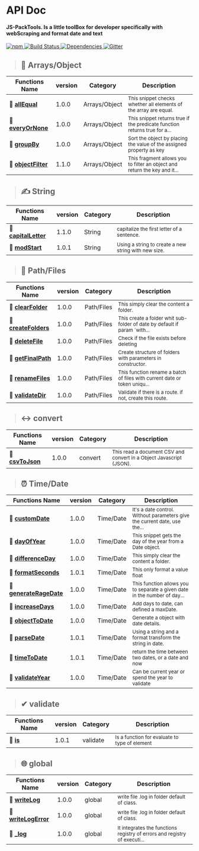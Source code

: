 # API Doc
#### JS-PackTools. Is a little toolBox for developer specifically with webScraping and format date and text
<p>
    <a href="https://www.npmjs.com/package/js-packtools">
        <img alt="npm" src="https://img.shields.io/npm/v/js-packtools.svg">
    </a>
    <a href="https://travis-ci.org/jasp402/js-packtools">
        <img alt="Build Status" src="https://travis-ci.org/jasp402/js-packtools.svg?branch=master">
    </a>
    <a href="https://david-dm.org/jasp402/js-packtools">
        <img alt="Dependencies" src="https://david-dm.org/jasp402/js-packtools/status.svg">
    </a>    
    <a href="https://gitter.im/js-packtools/community?utm_source=badge&utm_medium=badge&utm_campaign=pr-badge">
        <img alt="Gitter" src="https://badges.gitter.im/js-packtools/community.svg">
    </a>
</p>

>## 🧾 Arrays/Object 

| Functions Name | version | Category | Description |
|---|---|---|---|
|🌱  [**allEqual**](/en/api/v1/allEqual.md)  | 1.0.0 | Arrays/Object | <sub>This snippet checks whether all elements of the array are equal.</sub> |
|🌱  [**everyOrNone**](/en/api/v1/everyOrNone.md)  | 1.0.0 | Arrays/Object | <sub>This snippet returns true if the predicate function returns true for a...</sub> |
|🌱  [**groupBy**](/en/api/v1/groupBy.md)  | 1.0.0 | Arrays/Object | <sub>Sort the object by placing the value of the assigned property as key</sub> |
|🌱  [**objectFilter**](/en/api/v1/objectFilter.md)  | 1.1.0 | Arrays/Object | <sub>This fragment allows you to filter an object and return the key and it...</sub> |
>## ✍ String 

| Functions Name | version | Category | Description |
|---|---|---|---|
|🌱  [**capitalLetter**](/en/api/v1/capitalLetter.md)  | 1.1.0 | String | <sub>capitalize the first letter of a sentence.</sub> |
|🌱  [**modStart**](/en/api/v1/modStart.md)  | 1.0.1 | String | <sub>Using a string to create a new string with new size.</sub> |
>## 📁 Path/Files 

| Functions Name | version | Category | Description |
|---|---|---|---|
|🌱  [**clearFolder**](/en/api/v1/clearFolder.md)  | 1.0.0 | Path/Files | <sub>This simply clear the content a folder.</sub> |
|🌱  [**createFolders**](/en/api/v1/createFolders.md)  | 1.0.0 | Path/Files | <sub>This create a folder whit sub-folder of date by default if param `with...</sub> |
|🌱  [**deleteFile**](/en/api/v1/deleteFile.md)  | 1.0.0 | Path/Files | <sub>Check if the file exists before deleting</sub> |
|🌱  [**getFinalPath**](/en/api/v1/getFinalPath.md)  | 1.0.0 | Path/Files | <sub>Create structure of folders with parameters in constructor.</sub> |
|🌱  [**renameFiles**](/en/api/v1/renameFiles.md)  | 1.0.0 | Path/Files | <sub>This function rename a batch of files with current date or token uniqu...</sub> |
|🌱  [**validateDir**](/en/api/v1/validateDir.md)  | 1.0.0 | Path/Files | <sub>Validate if there is a route. if not, create this route.</sub> |
>## ↔ convert 

| Functions Name | version | Category | Description |
|---|---|---|---|
|🌱  [**csvToJson**](/en/api/v1/csvToJson.md)  | 1.0.0 | convert | <sub>This read a document CSV and convert in a Object Javascript (JSON).</sub> |
>## ⏰ Time/Date 

| Functions Name | version | Category | Description |
|---|---|---|---|
|🌱  [**customDate**](/en/api/v1/customDate.md)  | 1.0.0 | Time/Date | <sub>It's a date control. Without parameters give the current date, use the...</sub> |
|🌱  [**dayOfYear**](/en/api/v1/dayOfYear.md)  | 1.0.0 | Time/Date | <sub>This snippet gets the day of the year from a Date object.</sub> |
|🌱  [**differenceDay**](/en/api/v1/differenceDay.md)  | 1.0.0 | Time/Date | <sub>This simply clear the content a folder.</sub> |
|🌱  [**formatSeconds**](/en/api/v1/formatSeconds.md)  | 1.0.1 | Time/Date | <sub>This only format a value float</sub> |
|🌱  [**generateRageDate**](/en/api/v1/generateRageDate.md)  | 1.0.0 | Time/Date | <sub>This function allows you to separate a given date in the number of day...</sub> |
|🌱  [**increaseDays**](/en/api/v1/increaseDays.md)  | 1.0.0 | Time/Date | <sub>Add days to date, can defined a maxDate.</sub> |
|🌱  [**objectToDate**](/en/api/v1/objectToDate.md)  | 1.0.0 | Time/Date | <sub>Generate a object with date details.</sub> |
|🌱  [**parseDate**](/en/api/v1/parseDate.md)  | 1.0.1 | Time/Date | <sub>Using a string and a format transform the string in date.</sub> |
|🌱  [**timeToDate**](/en/api/v1/timeToDate.md)  | 1.0.1 | Time/Date | <sub>return the time between two dates, or a date and now</sub> |
|🌱  [**validateYear**](/en/api/v1/validateYear.md)  | 1.0.0 | Time/Date | <sub>Can be current year or spend the year to validate</sub> |
>## ✔ validate 

| Functions Name | version | Category | Description |
|---|---|---|---|
|🌱  [**is**](/en/api/v1/is.md)  | 1.0.1 | validate | <sub>Is a function for evaluate to type of element</sub> |
>## 🌐 global 

| Functions Name | version | Category | Description |
|---|---|---|---|
|🌱  [**writeLog**](/en/api/v1/writeLog.md)  | 1.0.0 | global | <sub>write file .log in folder default of class.</sub> |
|🌱  [**writeLogError**](/en/api/v1/writeLogError.md)  | 1.0.0 | global | <sub>write file .log in folder default of class.</sub> |
|🌱  [**_log**](/en/api/v1/_log.md)  | 1.0.0 | global | <sub>It integrates the functions registry of errors and registry of executi...</sub> |
